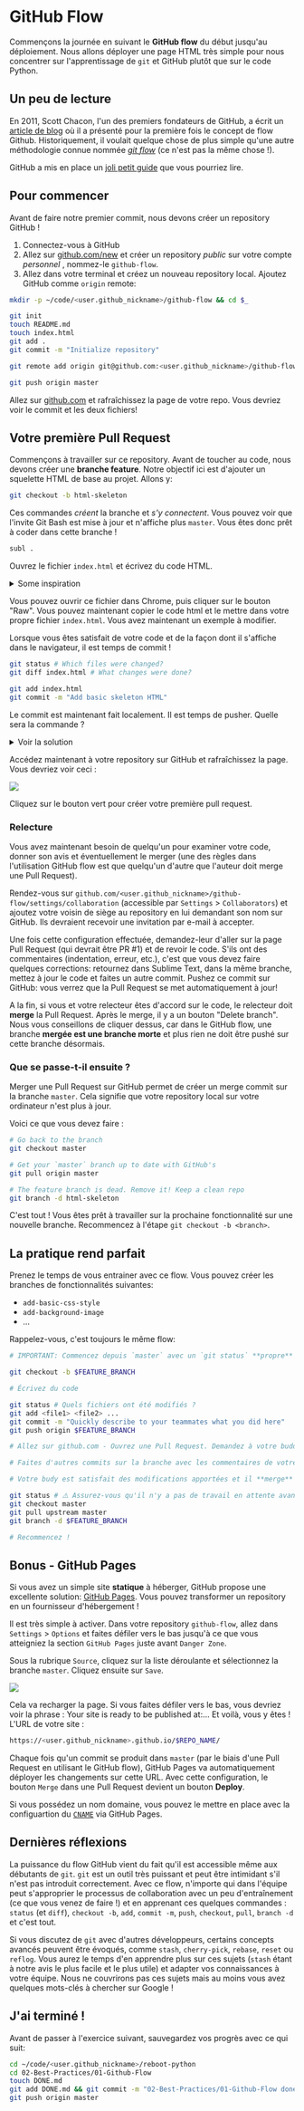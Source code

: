 # GitHub Flow

Commençons la journée en suivant le **GitHub flow** du début jusqu'au déploiement. Nous allons déployer une page HTML très simple pour nous concentrer sur l'apprentissage de `git` et GitHub plutôt que sur le code Python.

## Un peu de lecture

En 2011, Scott Chacon, l'un des premiers fondateurs de GitHub, a écrit un [article de blog](http://scottchacon.com/2011/08/31/github-flow.html) où il a présenté pour la première fois le concept de flow Github. Historiquement, il voulait quelque chose de plus simple qu'une autre méthodologie connue nommée [_git flow_](https://nvie.com/posts/a-successful-git-branching-model/) (ce n'est pas la même chose !).

GitHub a mis en place un [joli petit guide](https://guides.github.com/introduction/flow/) que vous pourriez lire.

## Pour commencer

Avant de faire notre premier commit, nous devons créer un repository GitHub !

1. Connectez-vous à GitHub
1. Allez sur [github.com/new](https://github.com/new) et créer un repository _public_  sur votre compte _personnel_ , nommez-le `github-flow`.
1. Allez dans votre terminal et créez un nouveau repository local. Ajoutez GitHub comme `origin` remote:

```bash
mkdir -p ~/code/<user.github_nickname>/github-flow && cd $_

git init
touch README.md
touch index.html
git add .
git commit -m "Initialize repository"

git remote add origin git@github.com:<user.github_nickname>/github-flow.git

git push origin master
```

Allez sur [github.com](https://github.com) et rafraîchissez la page de votre repo. Vous devriez voir le commit et les deux fichiers!

## Votre première Pull Request

Commençons à travailler sur ce repository. Avant de toucher au code, nous devons créer une **branche feature**. Notre objectif ici est d'ajouter un squelette HTML de base au projet. Allons y:

```bash
git checkout -b html-skeleton
```

Ces commandes _créent_ la branche et _s'y connectent_. Vous pouvez voir que l'invite Git Bash est mise à jour et n'affiche plus `master`. Vous êtes donc prêt à coder dans cette branche !

```bash
subl .
```

Ouvrez le fichier `index.html` et écrivez du code HTML.

<details><summary markdown='span'>Some inspiration
</summary>

👉 Voici quelques [inspirations](https://gist.github.com/ssaunier/faa9965201153555bc954fb4713eea7c) si besoin.
</details>

Vous pouvez ouvrir ce fichier dans Chrome, puis cliquer sur le bouton "Raw". Vous pouvez maintenant copier le code html et le mettre dans votre propre fichier `index.html`.
Vous avez maintenant un exemple à modifier.

Lorsque vous êtes satisfait de votre code et de la façon dont il s'affiche dans le navigateur, il est temps de commit !

```bash
git status # Which files were changed?
git diff index.html # What changes were done?

git add index.html
git commit -m "Add basic skeleton HTML"
```

Le commit est maintenant fait localement. Il est temps de pusher. Quelle sera la commande ?

<details><summary markdown='span'>Voir la solution
</summary>

```bash
git push origin html-skeleton
```
</details>

Accédez maintenant à votre repository sur GitHub et rafraîchissez la page. Vous devriez voir ceci :

![](https://res.cloudinary.com/wagon/image/upload/v1560714729/html-skeleton-pr-suggestion_ilh5o4.png)

Cliquez sur le bouton vert pour créer votre première pull request.

### Relecture

Vous avez maintenant besoin de quelqu'un pour examiner votre code, donner son avis et éventuellement le merger (une des règles dans l'utilisation  GitHub flow est que quelqu'un d'autre que l'auteur doit merge une Pull Request).

Rendez-vous sur `github.com/<user.github_nickname>/github-flow/settings/collaboration` (accessible par `Settings` > `Collaborators`) et ajoutez votre voisin de siège au repository en lui demandant son nom sur GitHub. Ils devraient recevoir une invitation par e-mail à accepter.

Une fois cette configuration effectuée, demandez-leur d'aller sur la page Pull Request (qui devrait être PR #1) et de revoir le code. S'ils ont des commentaires (indentation, erreur, etc.), c'est que vous devez faire quelques corrections: retournez dans Sublime Text, dans la même branche, mettez à jour le code et faites un autre commit. Pushez ce commit sur GitHub: vous verrez que la Pull Request se met automatiquement à jour!

A la fin, si vous et votre relecteur êtes d'accord sur le code, le relecteur doit **merge** la Pull Request. Après le merge, il y a un bouton "Delete branch". Nous vous conseillons de cliquer dessus, car dans le GitHub flow, une branche **mergée est une branche morte** et plus rien ne doit être pushé sur cette branche désormais.

### Que se passe-t-il ensuite ?

Merger une Pull Request sur GitHub permet de créer un merge commit sur la branche `master`. Cela signifie que votre repository local sur votre ordinateur n'est plus à jour.

Voici ce que vous devez faire :

```bash
# Go back to the branch
git checkout master

# Get your `master` branch up to date with GitHub's
git pull origin master

# The feature branch is dead. Remove it! Keep a clean repo
git branch -d html-skeleton
```

C'est tout ! Vous êtes prêt à travailler sur la prochaine fonctionnalité sur une nouvelle branche. Recommencez à l'étape `git checkout -b <branch>`.

## La pratique rend parfait

Prenez le temps de vous entrainer avec ce flow. Vous pouvez créer les branches de fonctionnalités suivantes:

- `add-basic-css-style`
- `add-background-image`
- ...

Rappelez-vous, c'est toujours le même flow:

```bash
# IMPORTANT: Commencez depuis `master` avec un `git status` **propre** .

git checkout -b $FEATURE_BRANCH

# Écrivez du code

git status # Quels fichiers ont été modifiés ?
git add <file1> <file2> ...
git commit -m "Quickly describe to your teammates what you did here"
git push origin $FEATURE_BRANCH

# Allez sur github.com - Ouvrez une Pull Request. Demandez à votre buddy de la relire

# Faites d'autres commits sur la branche avec les commentaires de votre buddy

# Votre budy est satisfait des modifications apportées et il **merge** la Pull Request.

git status # ⚠️ Assurez-vous qu'il n'y a pas de travail en attente avant de changer de branche !
git checkout master
git pull upstream master
git branch -d $FEATURE_BRANCH

# Recommencez !
```

## Bonus - GitHub Pages

Si vous avez un simple site **statique** à héberger, GitHub propose une excellente solution: [GitHub Pages](https://pages.github.com/). Vous pouvez transformer un repository en un fournisseur d'hébergement !

Il est très simple à activer. Dans votre repository `github-flow`, allez dans `Settings` > `Options` et faites défiler vers le bas jusqu'à ce que vous atteigniez la section `GitHub Pages` juste avant `Danger Zone`.

Sous la rubrique `Source`, cliquez sur la liste déroulante et sélectionnez la branche `master`. Cliquez ensuite sur `Save`.

![](https://res.cloudinary.com/wagon/image/upload/v1560714628/enable-github-pages_w5clbv.png)

Cela va recharger la page. Si vous faites défiler vers le bas, vous devriez voir la phrase : Your site is ready to be published at:...  Et voilà, vous y êtes ! L'URL de votre site :

```bash
https://<user.github_nickname>.github.io/$REPO_NAME/
```

Chaque fois qu'un commit se produit dans `master` (par le biais d'une Pull Request en utilisant le GitHub flow), GitHub Pages va automatiquement déployer les changements sur cette URL. Avec cette configuration, le bouton `Merge` dans une Pull Request devient un bouton **Deploy**.

Si vous possédez un nom domaine, vous pouvez le mettre en place avec la configuartion du [`CNAME`](https://help.github.com/articles/using-a-custom-domain-with-github-pages/) via GitHub Pages.

## Dernières réflexions

La puissance du flow GitHub vient du fait qu'il est accessible même aux débutants de `git`. `git` est un outil très puissant et peut être intimidant s'il n'est pas introduit correctement. Avec ce flow, n'importe qui dans l'équipe peut s'approprier le processus de collaboration avec un peu d'entraînement (ce que vous venez de faire !) et en apprenant ces quelques commandes : `status` (et `diff`), `checkout -b`, `add`, `commit -m`, `push`, `checkout`, `pull`, `branch -d` et c'est tout.

Si vous discutez de `git` avec d'autres développeurs, certains concepts avancés peuvent être évoqués, comme `stash`, `cherry-pick`, `rebase`, `reset` ou `reflog`. Vous aurez le temps d'en apprendre plus sur ces sujets (`stash` étant à notre avis le plus facile et le plus utile) et adapter vos connaissances à votre équipe. Nous ne couvrirons pas ces sujets mais au moins vous avez quelques mots-clés à chercher sur Google !

## J'ai terminé !

Avant de passer à l'exercice suivant, sauvegardez vos progrès avec ce qui suit:

```bash
cd ~/code/<user.github_nickname>/reboot-python
cd 02-Best-Practices/01-Github-Flow
touch DONE.md
git add DONE.md && git commit -m "02-Best-Practices/01-Github-Flow done"
git push origin master
```
